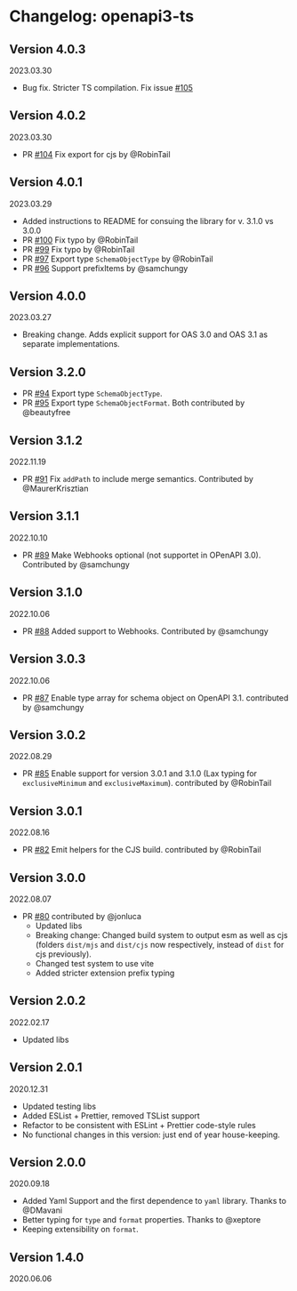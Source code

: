 # Changelog: openapi3-ts

## Version 4.0.3

2023.03.30

- Bug fix. Stricter TS compilation. Fix issue [#105](https://github.com/metadevpro/openapi3-ts/issues/105)

## Version 4.0.2

2023.03.30

- PR [#104](https://github.com/metadevpro/openapi3-ts/pull/104) Fix export for cjs by @RobinTail

## Version 4.0.1

2023.03.29

- Added instructions to README for consuing the library for v. 3.1.0 vs 3.0.0
- PR [#100](https://github.com/metadevpro/openapi3-ts/pull/99) Fix typo by @RobinTail
- PR [#99](https://github.com/metadevpro/openapi3-ts/pull/99) Fix typo by @RobinTail
- PR [#97](https://github.com/metadevpro/openapi3-ts/pull/97) Export type `SchemaObjectType` by @RobinTail
- PR [#96](https://github.com/metadevpro/openapi3-ts/pull/96) Support prefixItems by @samchungy

## Version 4.0.0  

2023.03.27

- Breaking change. Adds explicit support for OAS 3.0 and OAS 3.1 as separate implementations.

## Version 3.2.0

- PR [#94](https://github.com/metadevpro/openapi3-ts/pull/94) Export type `SchemaObjectType`.
- PR [#95](https://github.com/metadevpro/openapi3-ts/pull/95) Export type `SchemaObjectFormat`. Both contributed by @beautyfree

## Version 3.1.2

2022.11.19

- PR [#91](https://github.com/metadevpro/openapi3-ts/pull/91) Fix `addPath` to include merge semantics. Contributed by @MaurerKrisztian

## Version 3.1.1

2022.10.10

- PR [#89](https://github.com/metadevpro/openapi3-ts/pull/89) Make Webhooks optional (not supportet in OPenAPI 3.0). Contributed by @samchungy

## Version 3.1.0

2022.10.06

- PR [#88](https://github.com/metadevpro/openapi3-ts/pull/88) Added support to Webhooks. Contributed by @samchungy

## Version 3.0.3

2022.10.06

- PR [#87](https://github.com/metadevpro/openapi3-ts/pull/87) Enable type array for schema object on OpenAPI 3.1. contributed by @samchungy

## Version 3.0.2

2022.08.29

- PR [#85](https://github.com/metadevpro/openapi3-ts/pull/85) Enable support for version 3.0.1 and 3.1.0 (Lax typing for `exclusiveMinimum` and `exclusiveMaximum`). contributed by @RobinTail

## Version 3.0.1

2022.08.16

- PR [#82](https://github.com/metadevpro/openapi3-ts/pull/82) Emit helpers for the CJS build. contributed by @RobinTail

## Version 3.0.0

2022.08.07

- PR [#80](https://github.com/metadevpro/openapi3-ts/pull/80) contributed by @jonluca
  - Updated libs
  - Breaking change: Changed build system to output esm as well as cjs (folders `dist/mjs` and `dist/cjs` now respectively, instead of `dist` for cjs previously).
  - Changed test system to use vite
  - Added stricter extension prefix typing

## Version 2.0.2

2022.02.17

- Updated libs

## Version 2.0.1

2020.12.31

- Updated testing libs
- Added ESList + Prettier, removed TSList support
- Refactor to be consistent with ESLint + Prettier code-style rules
- No functional changes in this version: just end of year house-keeping.

## Version 2.0.0

2020.09.18

- Added Yaml Support and the first dependence to `yaml` library. Thanks to @DMavani
- Better typing for `type` and `format` properties. Thanks to @xeptore
- Keeping extensibility on `format`.

## Version 1.4.0

2020.06.06
